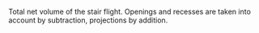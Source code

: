 Total net volume of the stair flight. Openings and recesses are taken into account by subtraction, projections by addition.